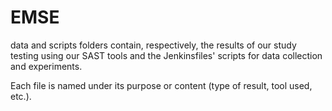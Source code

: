 # EMSE
data and scripts folders contain, respectively, the results of our study testing using our SAST tools and the Jenkinsfiles' scripts for data collection and experiments.

Each file is named under its purpose or content (type of result, tool used, etc.).
